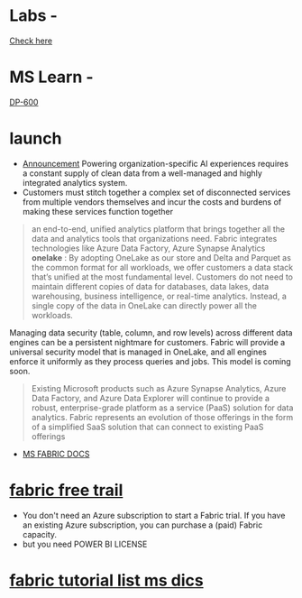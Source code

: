 # Labs - 
[Check here](https://microsoftlearning.github.io/mslearn-fabric/)

# MS Learn -
[DP-600](https://learn.microsoft.com/en-us/credentials/certifications/exams/dp-600/)

# launch 
- [Announcement](https://azure.microsoft.com/en-us/blog/introducing-microsoft-fabric-data-analytics-for-the-era-of-ai/)
Powering organization-specific AI experiences requires a constant supply of clean data from a well-managed and highly integrated analytics system. 
- Customers must stitch together a complex set of disconnected services from multiple vendors themselves and incur the costs and burdens of making these services function together
> an end-to-end, unified analytics platform that brings together all the data and analytics tools that organizations need. Fabric integrates technologies like Azure Data Factory, Azure Synapse Analytics
**onelake** : By adopting OneLake as our store and Delta and Parquet as the common format for all workloads, we offer customers a data stack that’s unified at the most fundamental level. Customers do not need to maintain different copies of data for databases, data lakes, data warehousing, business intelligence, or real-time analytics. Instead, a single copy of the data in OneLake can directly power all the workloads.  

Managing data security (table, column, and row levels) across different data engines can be a persistent nightmare for customers. Fabric will provide a universal security model that is managed in OneLake, and all engines enforce it uniformly as they process queries and jobs. This model is coming soon.  
> Existing Microsoft products such as Azure Synapse Analytics, Azure Data Factory, and Azure Data Explorer will continue to provide a robust, enterprise-grade platform as a service (PaaS) solution for data analytics. Fabric represents an evolution of those offerings in the form of a simplified SaaS solution that can connect to existing PaaS offerings
- [MS FABRIC DOCS](https://learn.microsoft.com/en-us/fabric/)

# [fabric free trail](https://learn.microsoft.com/en-us/fabric/get-started/fabric-trial)
- You don't need an Azure subscription to start a Fabric trial. If you have an existing Azure subscription, you can purchase a (paid) Fabric capacity.
- but you need POWER BI LICENSE 
# [fabric tutorial list ms dics ](https://learn.microsoft.com/en-us/fabric/get-started/end-to-end-tutorials)
